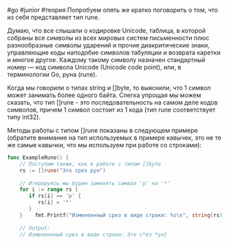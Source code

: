 #go #junior #теория 
Попробуем опять же кратко поговорить о том, что из себя представляет тип rune.

Думаю, что все слышали о кодировке Unicode, таблица, в которой собраны все символы из всех мировых систем письменности плюс разнообразные символы ударений и прочие диакритические знаки, управляющие коды наподобие символов табуляции и возврата каретки и многое другое. Каждому такому символу назначен стандартный номер — код символа Unicode (Unicode code point), или, в терминологии Go, руна (rune).

Когда мы говорили о типах string и []byte, то выяснили, что 1 символ может занимать более одного байта. Слегка упрощая мы можем сказать, что тип []rune - это последовательность на самом деле кодов символов, причем 1 символ состоит из 1 кода (тип rune соответствует типу int32).

Методы работы с типом []rune показаны в следующем примере (обратите внимание на тип используемых в примере кавычек, это не те же самые кавычки, что мы используем при работе со строками):

```go
func ExampleRune() {  
    // Поступим также, как в работе с типом []byte  
    rs := []rune("Это срез рун")  
  
    // Итерируясь мы будем заменять символ 'р' на '*'  
    for i := range rs {  
       if rs[i] == 'р' {  
          rs[i] = '*'  
       }  
    }    fmt.Printf("Измененнный срез в виде строки: %s\n", string(rs))  
  
    // Output:  
    // Измененнный срез в виде строки: Это с*ез *ун}
```
